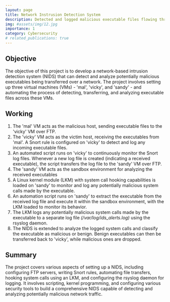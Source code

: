 ```yaml
---
layout: page
title: Network Instrusion Detection System
description: Detected and logged malicious executable files flowing through the network
img: #assets/img/12.jpg
importance: 1
category: Cybersecurity
# related_publications: true
---
```


## Objective
The objective of this project is to develop a network-based intrusion detection system (NIDS) that can detect and analyze potentially malicious executables being transferred over a network. The project involves setting up three virtual machines (VMs) - 'mal', 'vicky', and 'sandy' - and automating the process of detecting, transferring, and analyzing executable files across these VMs.

## Working

1. The 'mal' VM acts as the malicious host, sending executable files to the 'vicky' VM over FTP.
2. The 'vicky' VM acts as the victim host, receiving the executables from 'mal'. A Snort rule is configured on 'vicky' to detect and log any incoming executable files.
3. An automated script runs on 'vicky' to continuously monitor the Snort log files. Whenever a new log file is created (indicating a received executable), the script transfers the log file to the 'sandy' VM over FTP.
4. The 'sandy' VM acts as the sandbox environment for analyzing the received executables
5. A Linux kernel module (LKM) with system call hooking capabilities is loaded on 'sandy' to monitor and log any potentially malicious system calls made by the executable.
6. An automation script runs on 'sandy' to extract the executable from the received log file and execute it within the sandbox environment, with the LKM loaded to monitor its behavior.
7. The LKM logs any potentially malicious system calls made by the executable to a separate log file _(/var/log/ids_alerts.log)_ using the rsyslog daemon.
8. The NIDS is extended to analyze the logged system calls and classify the executable as malicious or benign. Benign executables can then be transferred back to 'vicky', while malicious ones are dropped.

## Summary

The project covers various aspects of setting up a NIDS, including configuring FTP servers, writing Snort rules, automating file transfers, hooking system calls using an LKM, and configuring the rsyslog daemon for logging. It involves scripting, kernel programming, and configuring various security tools to build a comprehensive NIDS capable of detecting and analyzing potentially malicious network traffic.

<!-- Every project has a beautiful feature showcase page.
It's easy to include images in a flexible 3-column grid format.
Make your photos 1/3, 2/3, or full width.

To give your project a background in the portfolio page, just add the img tag to the front matter like so:

<div class="row">
    <div class="col-sm mt-3 mt-md-0">
        {% include figure.liquid loading="eager" path="assets/img/1.jpg" title="example image" class="img-fluid rounded z-depth-1" %}
    </div>
    <div class="col-sm mt-3 mt-md-0">
        {% include figure.liquid loading="eager" path="assets/img/3.jpg" title="example image" class="img-fluid rounded z-depth-1" %}
    </div>
    <div class="col-sm mt-3 mt-md-0">
        {% include figure.liquid loading="eager" path="assets/img/5.jpg" title="example image" class="img-fluid rounded z-depth-1" %}
    </div>
</div>
<div class="caption">
    Caption photos easily. On the left, a road goes through a tunnel. Middle, leaves artistically fall in a hipster photoshoot. Right, in another hipster photoshoot, a lumberjack grasps a handful of pine needles.
</div>
<div class="row">
    <div class="col-sm mt-3 mt-md-0">
        {% include figure.liquid loading="eager" path="assets/img/5.jpg" title="example image" class="img-fluid rounded z-depth-1" %}
    </div>
</div>
<div class="caption">
    This image can also have a caption. It's like magic.
</div>

You can also put regular text between your rows of images, even citations {% cite einstein1950meaning %}.
Say you wanted to write a bit about your project before you posted the rest of the images.
You describe how you toiled, sweated, _bled_ for your project, and then... you reveal its glory in the next row of images.

<div class="row justify-content-sm-center">
    <div class="col-sm-8 mt-3 mt-md-0">
        {% include figure.liquid path="assets/img/6.jpg" title="example image" class="img-fluid rounded z-depth-1" %}
    </div>
    <div class="col-sm-4 mt-3 mt-md-0">
        {% include figure.liquid path="assets/img/11.jpg" title="example image" class="img-fluid rounded z-depth-1" %}
    </div>
</div>
<div class="caption">
    You can also have artistically styled 2/3 + 1/3 images, like these.
</div>

The code is simple.
Just wrap your images with `<div class="col-sm">` and place them inside `<div class="row">` (read more about the <a href="https://getbootstrap.com/docs/4.4/layout/grid/">Bootstrap Grid</a> system).
To make images responsive, add `img-fluid` class to each; for rounded corners and shadows use `rounded` and `z-depth-1` classes.
Here's the code for the last row of images above:

{% raw %}

```html
<div class="row justify-content-sm-center">
  <div class="col-sm-8 mt-3 mt-md-0">
    {% include figure.liquid path="assets/img/6.jpg" title="example image" class="img-fluid rounded z-depth-1" %}
  </div>
  <div class="col-sm-4 mt-3 mt-md-0">
    {% include figure.liquid path="assets/img/11.jpg" title="example image" class="img-fluid rounded z-depth-1" %}
  </div>
</div>
```

{% endraw %} -->
